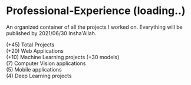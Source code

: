 # Professional-Experience (loading..)
An organized container of all the projects I worked on.
Everything will be published by 2021/06/30 Insha'Allah.

(+45) Total Projects<br/>
(+20) Web Applications<br/>
(+10) Machine Learning projects (+30 models)<br/>
(7) Computer Vision applications<br/>
(5) Mobile applications<br/>
(4) Deep Learning projects<br/>
